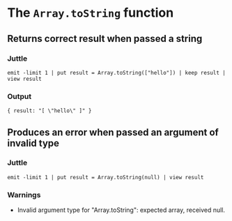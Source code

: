 # The `Array.toString` function

## Returns correct result when passed a string

### Juttle

    emit -limit 1 | put result = Array.toString(["hello"]) | keep result | view result

### Output

    { result: "[ \"hello\" ]" }

## Produces an error when passed an argument of invalid type

### Juttle

    emit -limit 1 | put result = Array.toString(null) | view result

### Warnings

  * Invalid argument type for "Array.toString": expected array, received null.

